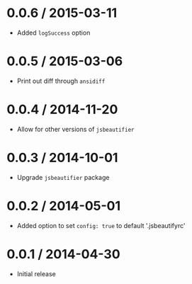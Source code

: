 
0.0.6 / 2015-03-11
==================

  * Added `logSuccess` option

0.0.5 / 2015-03-06
==================

  * Print out diff through `ansidiff`

0.0.4 / 2014-11-20
==================

  * Allow for other versions of `jsbeautifier`

0.0.3 / 2014-10-01
==================

  * Upgrade `jsbeautifier` package

0.0.2 / 2014-05-01
==================

  * Added option to set `config: true` to default '.jsbeautifyrc'

0.0.1 / 2014-04-30
==================

  * Initial release
